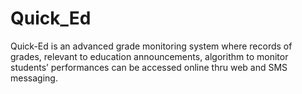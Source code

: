 # Quick_Ed
Quick-Ed is an advanced grade monitoring system where records of grades, relevant to education announcements, algorithm to monitor students’ performances can be accessed online thru web and SMS messaging.
